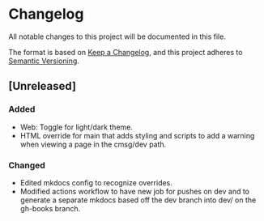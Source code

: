 # Changelog

All notable changes to this project will be documented in this file.

The format is based on [Keep a Changelog](https://keepachangelog.com/en/1.1.0/),
and this project adheres to [Semantic Versioning](https://semver.org/spec/v2.0.0.html).

## [Unreleased]

### Added
- Web: Toggle for light/dark theme.
- HTML override for main that adds styling and scripts to add a warning when viewing a page in the cmsg/dev path.

### Changed
- Edited mkdocs config to recognize overrides.
- Modified actions workflow to have new job for pushes on dev and to generate a separate mkdocs based off the dev branch into dev/ on the gh-books branch.
